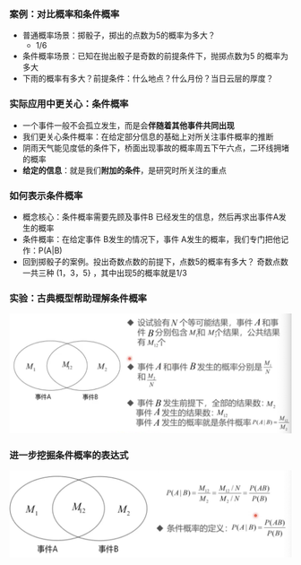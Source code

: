 ### 案例：对比概率和条件概率

* 普通概率场景：掷骰子，掷出的点数为5的概率为多大？
  * 1/6
* 条件概率场景：已知在抛出骰子是奇数的前提条件下，抛掷点数为5 的概率为多大
* 下雨的概率有多大？前提条件：什么地点？什么月份？当日云层的厚度？

### 实际应用中更关心：条件概率

- 一个事件一般不会孤立发生，而是会**伴随着其他事件共同出现**
- 我们更关心条件概率：在给定部分信息的基础上对所关注事件概率的推断
- 阴雨天气能见度低的条件下，桥面出现事故的概率周五下午六点，二环线拥堵的概率
- **给定的信息**：就是我们**附加的条件**，是研究时所关注的重点

### 如何表示条件概率

- 概念核心：条件概率需要先顾及事件B 已经发生的信息，然后再求出事件A发生的概率
- 条件概率：在给定事件 B发生的情况下，事件 A发生的概率，我们专门把他记作：P(A|B)
- 回到掷骰子的案例。投出奇数点数的前提下，点数5的概率有多大？ 奇数点数一共三种 (1，3，5} ，其中出现5的概率就是1/3

### 实验：古典概型帮助理解条件概率

![image-20230328170201512](%E6%A6%82%E7%8E%87%E5%88%B0%E6%9D%A1%E4%BB%B6%E6%A6%82%E7%8E%87.assets/image-20230328170201512.png)

### 进一步挖掘条件概率的表达式

![image-20230328170328778](%E6%A6%82%E7%8E%87%E5%88%B0%E6%9D%A1%E4%BB%B6%E6%A6%82%E7%8E%87.assets/image-20230328170328778.png)